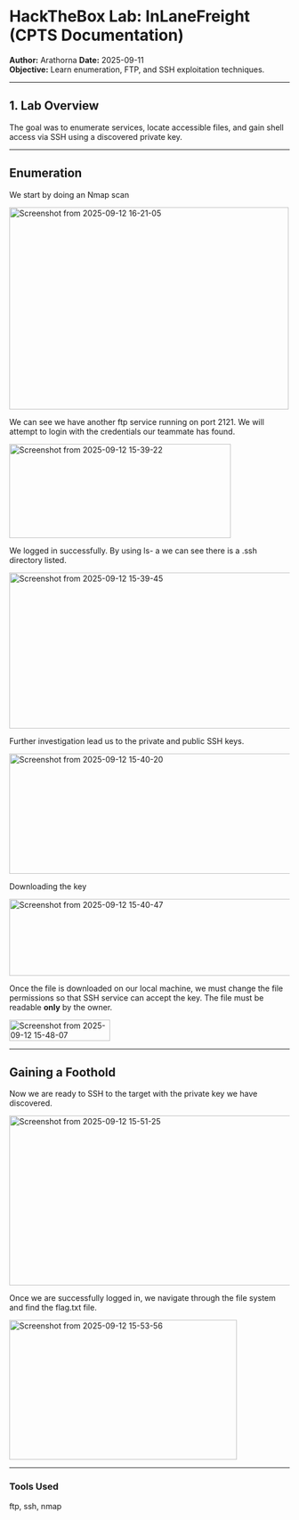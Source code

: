 # HackTheBox Lab: InLaneFreight (CPTS Documentation)

**Author:** Arathorna 
**Date:** 2025-09-11   
**Objective:** Learn enumeration, FTP, and SSH exploitation techniques.

---

## 1. Lab Overview

The goal was to enumerate services, locate accessible files, and gain shell access via SSH using a discovered private key.

---

## Enumeration

We start by doing an Nmap scan 

<img width="502" height="363" alt="Screenshot from 2025-09-12 16-21-05" src="https://github.com/user-attachments/assets/471f7a3b-2ec9-4bef-b0b0-83a911a277ed" />

We can see we have another ftp service running on port 2121. We will attempt to login with the credentials our teammate has found. 

<img width="398" height="169" alt="Screenshot from 2025-09-12 15-39-22" src="https://github.com/user-attachments/assets/344f4f61-d2d4-455d-92bf-8d9ca83a27d8" />

We logged in successfully. By using ls- a we can see there is a .ssh directory listed. 

<img width="512" height="280" alt="Screenshot from 2025-09-12 15-39-45" src="https://github.com/user-attachments/assets/74482224-734d-4c25-ad48-cae27afc320c" />

Further investigation lead us to the private and public SSH keys.

<img width="509" height="216" alt="Screenshot from 2025-09-12 15-40-20" src="https://github.com/user-attachments/assets/3cd52e89-be6e-4e15-b33a-08457e94f7c7" />

Downloading the key

<img width="509" height="138" alt="Screenshot from 2025-09-12 15-40-47" src="https://github.com/user-attachments/assets/0c53ca8a-3d12-4151-a46b-31c6215d2be1" />

Once the file is downloaded on our local machine, we must change the file permissions so that SSH service can accept the key. The file must be readable **only** by the owner. 

<img width="181" height="38" alt="Screenshot from 2025-09-12 15-48-07" src="https://github.com/user-attachments/assets/8645784c-9ab2-4fdb-880e-3fea907e7432" />

---

## Gaining a Foothold

Now we are ready to SSH to the target with the private key we have discovered. 

<img width="506" height="305" alt="Screenshot from 2025-09-12 15-51-25" src="https://github.com/user-attachments/assets/b5a99b4e-50bd-41bd-a5a1-14d1bbf3c68c" />

Once we are successfully logged in, we navigate through the file system and find the flag.txt file. 

<img width="409" height="251" alt="Screenshot from 2025-09-12 15-53-56" src="https://github.com/user-attachments/assets/206a2b02-b215-43c3-bbc3-ac2baa405a24" />

---

### Tools Used

ftp, ssh, nmap
